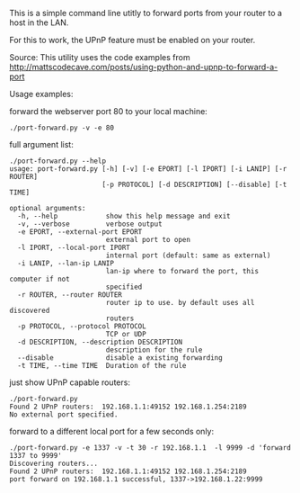 This is a simple command line utitly to forward ports from your router to a host in the LAN.

For this to work, the UPnP feature must be enabled on your router.

Source: This utility uses the code examples from http://mattscodecave.com/posts/using-python-and-upnp-to-forward-a-port

Usage examples:

forward the webserver port 80 to your local machine:

```
./port-forward.py -v -e 80
```

full argument list:

```
./port-forward.py --help
usage: port-forward.py [-h] [-v] [-e EPORT] [-l IPORT] [-i LANIP] [-r ROUTER]
                       [-p PROTOCOL] [-d DESCRIPTION] [--disable] [-t TIME]

optional arguments:
  -h, --help            show this help message and exit
  -v, --verbose         verbose output
  -e EPORT, --external-port EPORT
                        external port to open
  -l IPORT, --local-port IPORT
                        internal port (default: same as external)
  -i LANIP, --lan-ip LANIP
                        lan-ip where to forward the port, this computer if not
                        specified
  -r ROUTER, --router ROUTER
                        router ip to use. by default uses all discovered
                        routers
  -p PROTOCOL, --protocol PROTOCOL
                        TCP or UDP
  -d DESCRIPTION, --description DESCRIPTION
                        description for the rule
  --disable             disable a existing forwarding
  -t TIME, --time TIME  Duration of the rule
```

just show UPnP capable routers:

```
./port-forward.py 
Found 2 UPnP routers:  192.168.1.1:49152 192.168.1.254:2189
No external port specified.
```

forward to a different local port for a few seconds only:

```
./port-forward.py -e 1337 -v -t 30 -r 192.168.1.1  -l 9999 -d 'forward 1337 to 9999'
Discovering routers...
Found 2 UPnP routers:  192.168.1.1:49152 192.168.1.254:2189
port forward on 192.168.1.1 successful, 1337->192.168.1.22:9999
```

